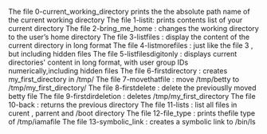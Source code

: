 The file 0-current_working_directory prints the the absolute path name of the current working directory
The file 1-listit:  prints contents list of your current directory
The file 2-bring_me_home : changes the working directory to the user’s home directory
The file 3-listfiles : display the content of the current directory in long format
The file 4-listmorefiles : just like the file 3 , but including hidden files
The file  5-listfilesdigitonly : displays current directories' content in long format, with user group IDs numerically,including hidden files
The file 6-firstdirectory : creates my_first_directory in /tmp/
The file 7-movethatfile : move /tmp/betty to /tmp/my_first_directory/
The file 8-firstdelete : delete the previouslly moved betty file
The file 9-firstdirdeletion : deletes /tmp/my_first_directory
The file 10-back : returns the previous directory
The file 11-lists : list all files in curent , parrent and /boot directory
The file 12-file_type : prints thefile type of /tmp/iamafile
The file 13-symbolic_link : creates a symbolic link to  /bin/ls

